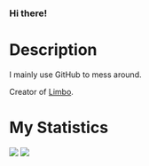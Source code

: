 ### Hi there!

# Description
I mainly use GitHub to mess around.

Creator of <a href="https://www.lim2016.cf/access">Limbo</a>.

# My Statistics
<img src="https://github-readme-stats.vercel.app/api?username=wumbomumbo&show_icons=true">
<img src="https://github-readme-stats.vercel.app/api/top-langs/?username=wumbomumbo">
